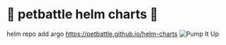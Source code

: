 # 🍾 petbattle helm charts 🍾
helm repo add argo https://petbattle.github.io/helm-charts
![Pump It Up](https://i.pinimg.com/originals/c4/43/fc/c443fcf40abba3f9e098d5bd25ca20be.gif)
